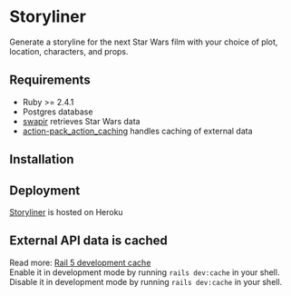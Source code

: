 # Storyliner
Generate a storyline for the next Star Wars film with your choice of plot, location, characters, and props.

## Requirements
* Ruby >= 2.4.1
* Postgres database
* [swapir] retrieves Star Wars data
* [action-pack_action_caching] handles caching of external data

## Installation

## Deployment
[Storyliner] is hosted on Heroku


## External API data is cached
Read more: [Rail 5 development cache]  
Enable it in development mode by running `rails dev:cache` in your shell.  
Disable it in development mode by running `rails dev:cache` in your shell.


[Rail 5 development cache]: (http://blog.bigbinary.com/2016/01/25/caching-in-development-environment-in-rails5.html)
[action-pack_action_caching]: (https://github.com/rails/actionpack-action_caching)
[swapir]: (https://github.com/RianaFerreira/swapir)
[Storyliner]: (https://github.com/RianaFerreira/storyliner)
